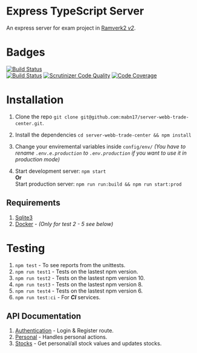 # Express TypeScript Server
An express server for exam project in [Ramverk2 *v2*](https://jsramverk.me).

# Badges
[![Build Status](https://travis-ci.org/mabn17/server-webb-trade-center.svg?branch=master)](https://travis-ci.org/mabn17/server-webb-trade-center)  
[![Build Status](https://scrutinizer-ci.com/g/mabn17/server-webb-trade-center/badges/build.png?b=master)](https://scrutinizer-ci.com/g/mabn17/server-webb-trade-center/build-status/master) [![Scrutinizer Code Quality](https://scrutinizer-ci.com/g/mabn17/server-webb-trade-center/badges/quality-score.png?b=master)](https://scrutinizer-ci.com/g/mabn17/server-webb-trade-center/?branch=master) [![Code Coverage](https://scrutinizer-ci.com/g/mabn17/server-webb-trade-center/badges/coverage.png?b=master)](https://scrutinizer-ci.com/g/mabn17/server-webb-trade-center/?branch=master)

# Installation
1. Clone the repo `git clone git@github.com:mabn17/server-webb-trade-center.git`.
2. Install the dependencies `cd server-webb-trade-center && npm install`
3. Change your enviremental variables inside `config/env/` *(You have to rename `.env.e.production` to `.env.production` if you want to use it in production mode)*

4. Start development server: `npm start`  
**Or**  
Start production server: `npm run run:build && npm run start:prod`

## Requirements
1. [Sqlite3](https://www.sqlite.org/index.html)
1. [Docker](https://www.docker.com/) - *(Only for test 2 - 5 see below)*

# Testing 
1. `npm test` - To see reports from the unittests.  
2. `npm run test1` - Tests on the lastest npm version. 
3. `npm run test2` - Tests on the lastest npm version 10.  
4. `npm run test3` - Tests on the lastest npm version 8.
5. `npm run test4` - Tests on the lastest npm version 6.
6. `npm run test:ci` - For ***CI*** services.

## API Documentation
1. [Authentication](src/routes/doc/Auth.md) - Login & Register route.  
2. [Personal](src/routes/doc/Personal.md) - Handles personal actions.  
3. [Stocks](src/routes/doc/Stocks.md) - Get personal/all stock values and updates stocks.  

